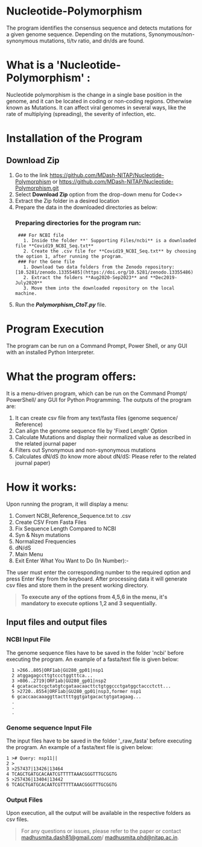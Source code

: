 # Nucleotide-Polymorphism
The program identifies the consensus sequence and detects mutations for a given genome sequence. Depending on the mutations, Synonymous/non-synonymous mutations, ti/tv ratio, and dn/ds are found.

# What is a 'Nucleotide-Polymorphism' :
Nucleotide polymorphism is the change in a single base position in the genome, and it can be located in coding or non-coding regions. Otherwise known as Mutations. It can affect viral genomes in several ways, like the rate of multiplying (spreading), the severity of infection, etc.

# Installation of the Program

## Download Zip
   1. Go to the link https://github.com/MDash-NITAP/Nucleotide-Polymorphism or https://github.com/MDash-NITAP/Nucleotide-Polymorphism.git
   2. Select **Download Zip** option from the drop-down menu for Code<>      
   3. Extract the Zip folder in a desired location
   4. Prepare the data in the downloaded directories as below:
         ### Preparing directories for the program run:
           ### For NCBI file
             1. Inside the folder **' Supporting Files/ncbi** is a downloaded file **Covid19_NCBI_Seq.txt**
             2. Create the .csv file for **Covid19_NCBI_Seq.txt** by choosing the option 1, after running the program.
           ### For the Gene file
             1. Download two data folders from the Zenodo repository: [10.5281/zenodo.13355485](https://doi.org/10.5281/zenodo.13355486)
             2. Extract the folders **Aug2020-Sep2023** and **Dec2019-July2020**
             3. Move them into the downloaded repository on the local machine.
   6. Run the **_Polymorphism_CtoT.py_** file.

# Program Execution
The program can be run on a Command Prompt, Power Shell, or any GUI with an installed Python Interpreter.

# What the program offers:
It is a menu-driven program, which can be run on the Command Prompt/ PowerShell/ any GUI for Python Programming.
The outputs of the program are:
  1. It can create csv file from any text/fasta files (genome sequence/ Reference)
  2. Can align the genome sequence file by 'Fixed Length' Option
  3. Calculate Mutations and display their normalized value as described in the related journal paper
  4. Filters out Synonymous and non-synonymous mutations
  5. Calculates dN/dS (to know more about dN/dS: Please refer to the related journal paper)

# How it works:
         
Upon running the program, it will display a menu:

  1. Convert NCBI_Reference_Sequence.txt to .csv
  2. Create CSV From Fasta Files
  3. Fix Sequence Length Compared to NCBI
  4. Syn & Nsyn mutations 
  5. Normalized Frequencies 
  6. dN/dS
  7. Main Menu
  8. Exit
  Enter What You Want to Do (In Number):-

The user must enter the corresponding number to the required option and press Enter Key from the keyboard.
After processing data it will generate csv files and store them in the present working directory.

> **To execute any of the options from 4,5,6 in the menu, it's mandatory to execute options 1,2 and 3 sequentially.**

## Input files and output files

### NCBI Input File
The genome sequence files have to be saved in the folder 'ncbi' before  executing the program. An example of a fasta/text file is given below:

      1 >266..805|ORF1ab|GU280_gp01|nsp1
      2 atggagagccttgtccctggtttca...
      3 >806..2719|ORF1ab|GU280_gp01|nsp2
      4 gcatacactcgctatgtcgataacaacttctgtggccctgatggctaccctctt...
      5 >2720..8554|ORF1ab|GU280_gp01|nsp3,former nsp1
      6 gcaccaacaaaggttacttttggtgatgacactgtgatagaag...
      .
      .
      .


### Genome sequence Input File
The input files have to be saved in the folder '_raw_fasta' before  executing the program. An example of a fasta/text file is given below:

    1 ># Query: nsp11||
    2 >
    3 >257437|13426|13464
    4 TCAGCTGATGCACAATCGTTTTTAAACGGGTTTGCGGTG
    5 >257436|13404|13442
    6 TCAGCTGATGCACAATCGTTTTTAAACGGGTTTGCGGTG

### Output Files
Upon execution, all the output will be available in the respective folders as csv files.





> For any questions or issues, please refer to the paper or contact madhusmita.dash81@gmail.com/ madhusmita.phd@nitap.ac.in.
